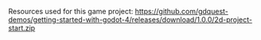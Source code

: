 Resources used for this game project:
https://github.com/gdquest-demos/getting-started-with-godot-4/releases/download/1.0.0/2d-project-start.zip